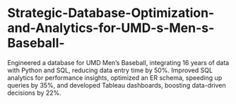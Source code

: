 # Strategic-Database-Optimization-and-Analytics-for-UMD-s-Men-s-Baseball-
Engineered a database for UMD Men’s Baseball, integrating 16 years of data with Python and SQL, reducing data entry time by 50%. Improved SQL analytics for performance insights, optimized an ER schema, speeding up queries by 35%, and developed Tableau dashboards, boosting data-driven decisions by 22%.
